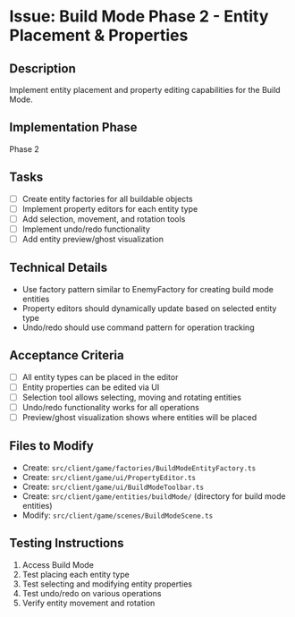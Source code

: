 # Issue: Build Mode Phase 2 - Entity Placement & Properties

## Description
Implement entity placement and property editing capabilities for the Build Mode.

## Implementation Phase
Phase 2

## Tasks
- [ ] Create entity factories for all buildable objects
- [ ] Implement property editors for each entity type
- [ ] Add selection, movement, and rotation tools
- [ ] Implement undo/redo functionality
- [ ] Add entity preview/ghost visualization

## Technical Details
- Use factory pattern similar to EnemyFactory for creating build mode entities
- Property editors should dynamically update based on selected entity type
- Undo/redo should use command pattern for operation tracking

## Acceptance Criteria
- [ ] All entity types can be placed in the editor
- [ ] Entity properties can be edited via UI
- [ ] Selection tool allows selecting, moving and rotating entities
- [ ] Undo/redo functionality works for all operations
- [ ] Preview/ghost visualization shows where entities will be placed

## Files to Modify
- Create: `src/client/game/factories/BuildModeEntityFactory.ts`
- Create: `src/client/game/ui/PropertyEditor.ts`
- Create: `src/client/game/ui/BuildModeToolbar.ts`
- Create: `src/client/game/entities/buildMode/` (directory for build mode entities)
- Modify: `src/client/game/scenes/BuildModeScene.ts`

## Testing Instructions
1. Access Build Mode
2. Test placing each entity type
3. Test selecting and modifying entity properties
4. Test undo/redo on various operations
5. Verify entity movement and rotation
